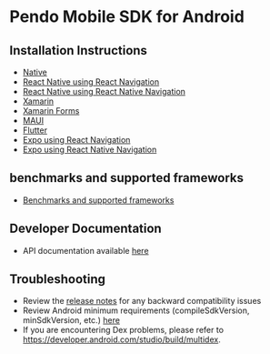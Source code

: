 # Pendo Mobile SDK for Android

## Installation Instructions 
- [Native](/android/pnddocs/native-android.md)
- [React Native using React Navigation](/android/pnddocs/rn-android.md)
- [React Native using React Native Navigation](/android/pnddocs/rnn-android.md)
- [Xamarin](/android/pnddocs/xamarin-android.md)
- [Xamarin Forms](/android/pnddocs/xamarin_forms-android.md)
- [MAUI](/android/pnddocs/xamarin_maui-android.md)
- [Flutter](/android/pnddocs/flutter-android.md)
- [Expo using React Navigation](/android/pnddocs/expo_rn.md)
- [Expo using React Native Navigation](/android/pnddocs/expo_rnn.md)

## benchmarks and supported frameworks
- [Benchmarks and supported frameworks](/android/benchmarks/benchmarks.md)

## Developer Documentation
- API documentation available [here](https://support.pendo.io/hc/en-us/articles/360057203531-Android-Developer-API-Documentation)

## Troubleshooting
- Review the [release notes](https://developers.pendo.io/category/mobile-sdk/) for any backward compatibility issues
- Review Android minimum requirements (compileSdkVersion, minSdkVersion, etc.) [here](https://support.pendo.io/hc/en-us/articles/4404065352987-Developer-s-Guide-to-Installing-the-Pendo-Android-SDK#requirements-0-0)
- If you are encountering Dex problems, please refer to https://developer.android.com/studio/build/multidex.
